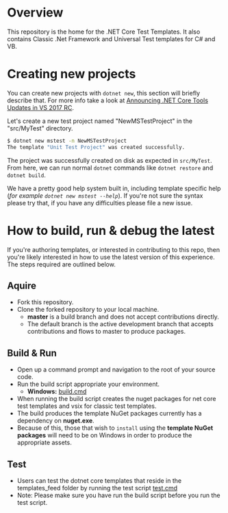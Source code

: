 # Overview

This repository is the home for the .NET Core Test Templates. It also contains Classic .Net Framework and Universal Test templates for C# and VB. 

# Creating new projects

You can create new projects with `dotnet new`, this section will briefly describe that. For more info take a look at
[Announcing .NET Core Tools Updates in VS 2017 RC](https://blogs.msdn.microsoft.com/dotnet/2017/02/07/announcing-net-core-tools-updates-in-vs-2017-rc/).

Let's create a new test project named "NewMSTestProject" in the "src/MyTest" directory. 

```bash
$ dotnet new mstest -n NewMSTestProject 
The template "Unit Test Project" was created successfully.
```

The project was successfully created on disk as expected in `src/MyTest`. From here, we can run normal `dotnet` commands like `dotnet restore` and `dotnet build`.

We have a pretty good help system built in, including template specific help (_for example `dotnet new mstest --help`_). If you're not sure the syntax please try that,
if you have any difficulties please file a new issue.

# How to build, run & debug the latest

If you're authoring templates, or interested in contributing to this repo, then you're likely interested in how to use the latest version of this experience.
The steps required are outlined below.

## Aquire

- Fork this repository.
- Clone the forked repository to your local machine.
  - **master** is a build branch and does not accept contributions directly.
  - The default branch is the active development branch that accepts contributions and flows to master to produce packages.

## Build & Run

- Open up a command prompt and navigation to the root of your source code.
- Run the build script appropriate your environment.
     - **Windows:** [build.cmd](https://github.com/dotnet/test-templates/blob/master/build.cmd)
- When running the build script creates the nuget packages for net core test templates and vsix for classic test templates.
- The build produces the template NuGet packages currently has a dependency on **nuget.exe**. 
- Because of this, those that wish to `install` using the **template NuGet packages** will need to be on Windows in order to produce the appropriate assets. 

## Test

- Users can test the dotnet core templates that reside in the templates_feed folder by running the test script [test.cmd](https://github.com/dotnet/test-templates/blob/master/test.cmd)
- Note: Please make sure you have run the build script before you run the test script.
